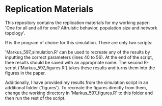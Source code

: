 # Replication Materials
This repository contains the replication materials for my working paper: 'One for all and all for one? Altruistic behavior, population size and network topology'.

R is the program of choice for this simulation. There are only two scripts:

'Markus_597_simulation.R' can be used to recreate any of the results by inputting the correct parameters (lines 40 to 56). At the end of the script, thee results should be saved with an appropriate name.
The second R-script ('Markus_597_figures.R') takes these results and turns them into the figures in the paper.

Additionally, I have provided my results from the simulation script in an additional folder ('figures'). To recreate the figures directly from them, change the working directory in 'Markus_597_figures.R' to this folder and then run the rest of the script.
